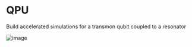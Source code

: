 # QPU
Build accelerated simulations for a transmon qubit coupled to a resonator

![image](https://github.com/user-attachments/assets/efd87ad1-4cb4-417a-be24-7b100cbbee85)
